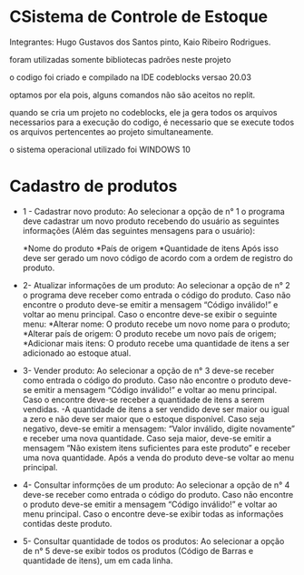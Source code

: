 # CSistema de Controle de Estoque
Integrantes: Hugo Gustavos dos Santos pinto, Kaio Ribeiro Rodrigues.

foram utilizadas somente bibliotecas padrões neste projeto

o codigo foi criado e compilado na IDE codeblocks versao 20.03

optamos por ela pois, alguns comandos não são aceitos no replit.

quando se cria um projeto no codeblocks, ele ja gera todos os arquivos necessarios para a execução do codigo, é necessario que se execute todos
os arquivos pertencentes ao projeto simultaneamente.


o sistema operacional utilizado foi WINDOWS 10 

# Cadastro de produtos

* 1 - Cadastrar novo produto: Ao selecionar a opção de n° 1 o programa deve cadastrar um novo produto
recebendo do usuário as seguintes informações (Além das seguintes mensagens
para o usuário):

	*Nome do produto
	*País de origem
	*Quantidade de itens
Após isso deve ser gerado um novo código de acordo com a ordem de registro do produto.

* 2- Atualizar informações de um produto: Ao selecionar a opção de n° 2 o programa deve receber como entrada o
código do produto. Caso não encontre o produto deve-se emitir a mensagem
“Código inválido!” e voltar ao menu principal. Caso o encontre deve-se exibir o
seguinte menu:
	*Alterar nome: O produto recebe um novo nome para o produto;
	*Alterar país de origem: O produto recebe um novo país de origem;
	*Adicionar mais itens: O produto recebe uma quantidade de itens a ser
adicionado ao estoque atual.


* 3- Vender produto: Ao selecionar a opção de n° 3 deve-se receber como entrada o código do
produto. Caso não encontre o produto deve-se emitir a mensagem “Código
inválido!” e voltar ao menu principal. Caso o encontre deve-se receber a
quantidade de itens a serem vendidas.
	-A quantidade de itens a ser vendido deve ser maior ou igual a zero e
	não deve ser maior que o estoque disponível. Caso seja negativo,
	deve-se emitir a mensagem: “Valor inválido, digite novamente” e
	receber uma nova quantidade. Caso seja maior, deve-se emitir a
	mensagem “Não existem itens suficientes para este produto” e
	receber uma nova quantidade.
Após a venda do produto deve-se voltar ao menu principal.


* 4- Consultar informções de um produto: Ao selecionar a opção de n° 4 deve-se receber como entrada o código do
produto. Caso não encontre o produto deve-se emitir a mensagem “Código
inválido!” e voltar ao menu principal. Caso o encontre deve-se exibir todas as informações contidas deste produto.

* 5- Consultar quantidade de todos os produtos: Ao selecionar a opção de n° 5 deve-se exibir todos os produtos (Código de
Barras e quantidade de itens), um em cada linha.
